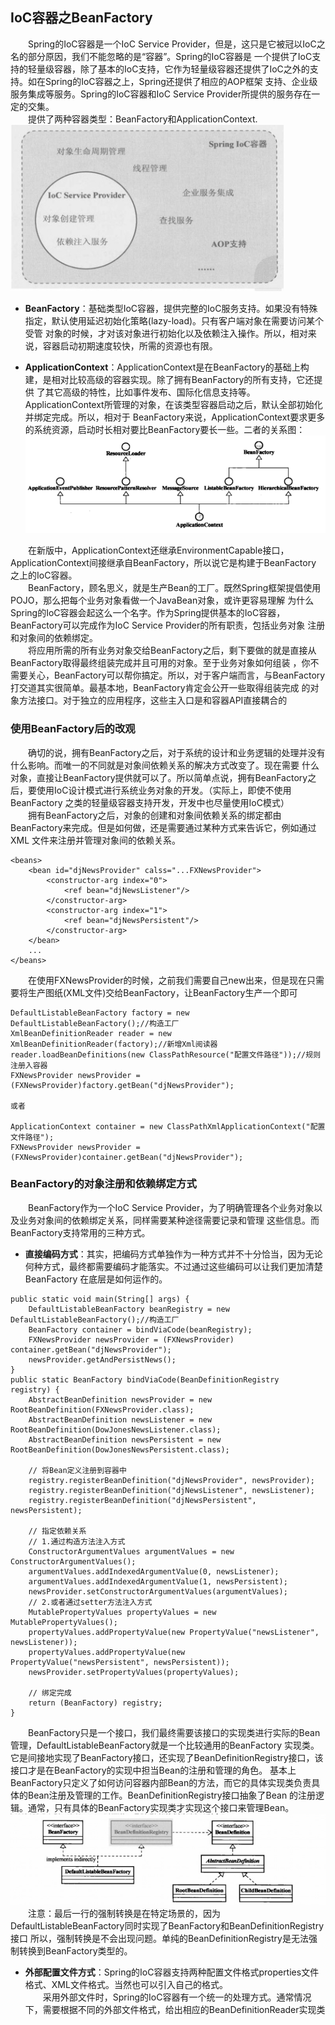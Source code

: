 ## IoC容器之BeanFactory
&emsp;&emsp;Spring的IoC容器是一个IoC Service Provider，但是，这只是它被冠以IoC之名的部分原因，我们不能忽略的是“容器”。Spring的IoC容器是
一个提供了IoC支持的轻量级容器，除了基本的IoC支持，它作为轻量级容器还提供了IoC之外的支持。如在Spring的IoC容器之上，Spring还提供了相应的AOP框架
支持、企业级服务集成等服务。Spring的IoC容器和IoC Service Provider所提供的服务存在一定的交集。<br>
&emsp;&emsp;提供了两种容器类型：BeanFactory和ApplicationContext.<br>
![](image/beanfactory01.png)

- **BeanFactory**：基础类型IoC容器，提供完整的IoC服务支持。如果没有特殊指定，默认使用延迟初始化策略(lazy-load)。只有客户端对象在需要访问某个受管
对象的时候，才对该对象进行初始化以及依赖注入操作。所以，相对来说，容器启动初期速度较快，所需的资源也有限。

- **ApplicationContext**：ApplicationContext是在BeanFactory的基础上构建，是相对比较高级的容器实现。除了拥有BeanFactory的所有支持，它还提供
了其它高级的特性，比如事件发布、国际化信息支持等。ApplicationContext所管理的对象，在该类型容器启动之后，默认全部初始化并绑定完成。所以，相对于
BeanFactory来说，ApplicationContext要求更多的系统资源，启动时长相对要比BeanFactory要长一些。二者的关系图：<br>
![](image/beanfactory02.png)

&emsp;&emsp;在新版中，ApplicationContext还继承EnvironmentCapable接口，ApplicationContext间接继承自BeanFactory，所以说它是构建于BeanFactory
之上的IoC容器。<br>
&emsp;&emsp;BeanFactory，顾名思义，就是生产Bean的工厂。既然Spring框架提倡使用POJO，那么把每个业务对象看做一个JavaBean对象，或许更容易理解
为什么Spring的IoC容器会起这么一个名字。作为Spring提供基本的IoC容器，BeanFactory可以完成作为IoC Service Provider的所有职责，包括业务对象
注册和对象间的依赖绑定。<br>
&emsp;&emsp;将应用所需的所有业务对象交给BeanFactory之后，剩下要做的就是直接从BeanFactory取得最终组装完成并且可用的对象。至于业务对象如何组装
，你不需要关心，BeanFactory可以帮你搞定。所以，对于客户端而言，与BeanFactory打交道其实很简单。最基本地，BeanFactory肯定会公开一些取得组装完成
的对象方法接口。对于独立的应用程序，这些主入口是和容器API直接耦合的

### 使用BeanFactory后的改观

&emsp;&emsp;确切的说，拥有BeanFactory之后，对于系统的设计和业务逻辑的处理并没有什么影响。而唯一的不同就是对象间依赖关系的解决方式改变了。现在需要
什么对象，直接让BeanFactory提供就可以了。所以简单点说，拥有BeanFactory之后，要使用IoC设计模式进行系统业务对象的开发。（实际上，即使不使用BeanFactory
之类的轻量级容器支持开发，开发中也尽量使用IoC模式）
<br>
&emsp;&emsp;拥有BeanFactory之后，对象的创建和对象间依赖关系的绑定都由BeanFactory来完成。但是如何做，还是需要通过某种方式来告诉它，例如通过XML
文件来注册并管理对象间的依赖关系。
    
    <beans>
        <bean id="djNewsProvider" calss="...FXNewsProvider">
            <constructor-arg index="0">
                <ref bean="djNewsListener"/>
            </constructor-arg>
            <constructor-arg index="1">
                <ref bean="djNewsPersistent"/>
            </constructor-arg>
        </bean>
        ...
    </beans>

&emsp;&emsp;在使用FXNewsProvider的时候，之前我们需要自己new出来，但是现在只需要将生产图纸(XML文件)交给BeanFactory，让BeanFactory生产一个即可
    
    DefaultListableBeanFactory factory = new DefaultListableBeanFactory();//构造工厂
    XmlBeanDefinitionReader reader = new XmlBeanDefinitionReader(factory);//新增Xml阅读器
    reader.loadBeanDefinitions(new ClassPathResource("配置文件路径"));//规则注册入容器
    FXNewsProvider newsProvider = (FXNewsProvider)factory.getBean("djNewsProvider");
    
    或者
    
    ApplicationContext container = new ClassPathXmlApplicationContext("配置文件路径");
    FXNewsProvider newsProvider = (FXNewsProvider)container.getBean("djNewsProvider");

### BeanFactory的对象注册和依赖绑定方式

&emsp;&emsp;BeanFactory作为一个IoC Service Provider，为了明确管理各个业务对象以及业务对象间的依赖绑定关系，同样需要某种途径需要记录和管理
这些信息。而BeanFactory支持常用的三种方式。
- **直接编码方式**：其实，把编码方式单独作为一种方式并不十分恰当，因为无论何种方式，最终都需要编码才能落实。不过通过这些编码可以让我们更加清楚BeanFactory
在底层是如何运作的。
```    
public static void main(String[] args) {
    DefaultListableBeanFactory beanRegistry = new DefaultListableBeanFactory();//构造工厂
    BeanFactory container = bindViaCode(beanRegistry);
    FXNewsProvider newsProvider = (FXNewsProvider) container.getBean("djNewsProvider");
    newsProvider.getAndPersistNews();
}
public static BeanFactory bindViaCode(BeanDefinitionRegistry  registry) {
    AbstractBeanDefinition newsProvider = new RootBeanDefinition(FXNewsProvider.class);
    AbstractBeanDefinition newsListener = new RootBeanDefinition(DowJonesNewsListener.class);
    AbstractBeanDefinition newsPersistent = new RootBeanDefinition(DowJonesNewsPersistent.class);

    // 将Bean定义注册到容器中
    registry.registerBeanDefinition("djNewsProvider", newsProvider);
    registry.registerBeanDefinition("djNewsListener", newsListener);
    registry.registerBeanDefinition("djNewsPersistent", newsPersistent);

    // 指定依赖关系
    // 1.通过构造方法注入方式
    ConstructorArgumentValues argumentValues = new ConstructorArgumentValues();
    argumentValues.addIndexedArgumentValue(0, newsListener);
    argumentValues.addIndexedArgumentValue(1, newsPersistent);
    newsProvider.setConstructorArgumentValues(argumentValues);
    // 2.或者通过setter方法注入方式
    MutablePropertyValues propertyValues = new MutablePropertyValues();
    propertyValues.addPropertyValue(new PropertyValue("newsListener", newsListener));
    propertyValues.addPropertyValue(new PropertyValue("newsPersistent", newsPersistent));
    newsProvider.setPropertyValues(propertyValues);

    // 绑定完成
    return (BeanFactory) registry;
}
```
&emsp;&emsp;BeanFactory只是一个接口，我们最终需要该接口的实现类进行实际的Bean管理，DefaultListableBeanFactory就是一个比较通用的BeanFactory
实现类。它是间接地实现了BeanFactory接口，还实现了BeanDefinitionRegistry接口，该接口才是在BeanFactory的实现中担当Bean的注册和管理的角色。
基本上BeanFactory只定义了如何访问容器内部Bean的方法，而它的具体实现类负责具体的Bean注册及管理的工作。BeanDefinitionRegistry接口抽象了Bean
的注册逻辑。通常，只有具体的BeanFactory实现类才实现这个接口来管理Bean。
<br>
![](image/beanfactory03.png)
<br>
&emsp;&emsp;注意：最后一行的强制转换是在特定场景的，因为DefaultListableBeanFactory同时实现了BeanFactory和BeanDefinitionRegistry接口
所以，强制转换是不会出现问题。单纯的BeanDefinitionRegistry是无法强制转换到BeanFactory类型的。

- **外部配置文件方式**：Spring的IoC容器支持两种配置文件格式properties文件格式、XML文件格式。当然也可以引入自己的格式。<br>
&emsp;&emsp;采用外部文件时，Spring的IoC容器有一个统一的处理方式。通常情况下，需要根据不同的外部文件格式，给出相应的BeanDefinitionReader实现类

